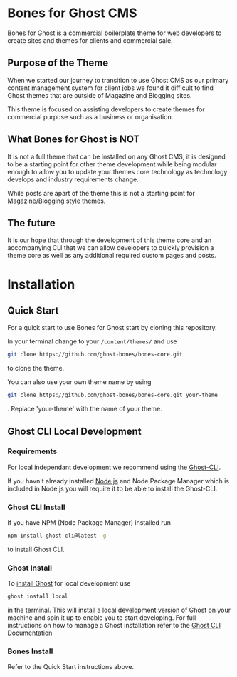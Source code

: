 # Bones for Ghost CMS
Bones for Ghost is a commercial boilerplate theme for web developers to create sites and themes for clients and commercial sale. 

## Purpose of the Theme
When we started our journey to transition to use Ghost CMS as our primary content management system for client jobs we found it difficult to find Ghost themes that are outside of Magazine and Blogging sites. 

This theme is focused on assisting developers to create themes for commercial purpose such as a business or organisation.

## What Bones for Ghost is NOT
It is not a full theme that can be installed on any Ghost CMS, it is designed to be a starting point for other theme development while being modular enough to allow you to update your themes core technology as technology develops and industry requirements change.

While posts are apart of the theme this is not a starting point for Magazine/Blogging style themes.

## The future
It is our hope that through the development of this theme core and an accompanying CLI that we can allow developers to quickly provision a theme core as well as any additional required custom pages and posts. 

# Installation
## Quick Start
For a quick start to use Bones for Ghost start by cloning this repository. 

In your terminal change to your ```/content/themes/``` and use 
```bash
git clone https://github.com/ghost-bones/bones-core.git 
``` 
to clone the theme.

You can also use your own theme name by using 
```bash
git clone https://github.com/ghost-bones/bones-core.git your-theme 
```
. Replace 'your-theme' with the name of your theme.

## Ghost CLI Local Development
### Requirements
For local independant development we recommend using the [Ghost-CLI](https://docs.ghost.org/install/local/).

If you havn't already installed [Node.js](https://nodejs.org/en/) and Node Package Manager which is included in Node.js you will require it to be able to install the Ghost-CLI.

### Ghost CLI Install
If you have NPM (Node Package Manager) installed run 
```bash
npm install ghost-cli@latest -g
``` 
to install Ghost CLI.

### Ghost Install
To [install Ghost](https://docs.ghost.org/install/local/) for local development use 
```bash
ghost install local
``` 
in the terminal. This will install a local development version of Ghost on your machine and spin it up to enable you to start developing.
For full instructions on how to manage a Ghost installation refer to the [Ghost CLI Documentation](https://docs.ghost.org/install/local/#starting--stopping)

### Bones Install
Refer to the Quick Start instructions above.

